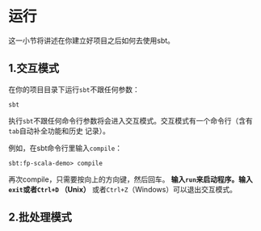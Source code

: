 运行
================================================================================
这一小节将讲述在你建立好项目之后如何去使用sbt。

## 1.交互模式
在你的项目目录下运行`sbt`不跟任何参数：
```shell
sbt
```
执行`sbt`不跟任何命令行参数将会进入交互模式。交互模式有一个命令行（含有`tab`自动补全功能和历史
记录）。

例如，在sbt命令行里输入`compile`：
```shell
sbt:fp-scala-demo> compile
```
再次compile，只需要按向上的方向键，然后回车。 **输入`run`来启动程序。输入`exit`或者`Ctrl+D` 
（Unix）** 或者`Ctrl+Z`（Windows）可以退出交互模式。

## 2.批处理模式
